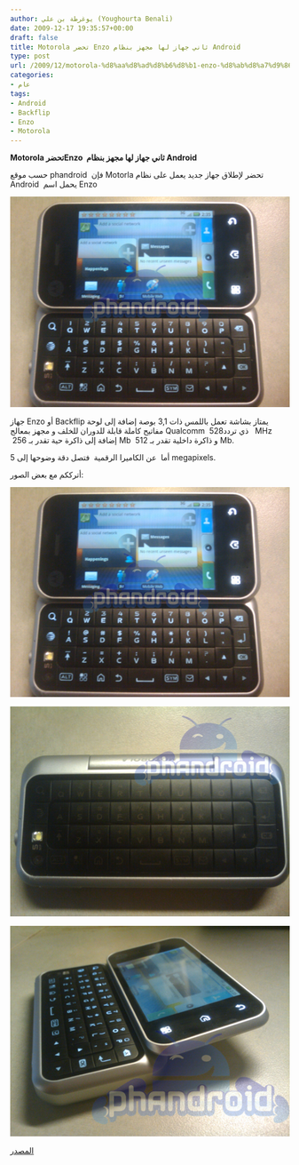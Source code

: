 ```yaml
---
author: يوغرطة بن علي (Youghourta Benali)
date: 2009-12-17 19:35:57+00:00
draft: false
title: Motorola تحضر Enzo ثاني جهاز لها مجهز بنظام Android
type: post
url: /2009/12/motorola-%d8%aa%d8%ad%d8%b6%d8%b1-enzo-%d8%ab%d8%a7%d9%86%d9%8a-%d8%ac%d9%87%d8%a7%d8%b2-%d9%84%d9%87%d8%a7-%d9%85%d8%ac%d9%87%d8%b2-%d8%a8%d9%86%d8%b8%d8%a7%d9%85-android/
categories:
- عام
tags:
- Android
- Backflip
- Enzo
- Motorola
---
```


**Motorola تحضرEnzo  ثاني جهاز لها مجهز بنظام Android**



حسب موقع phandroid  فإن Motorla تحضر لإطلاق جهاز جديد يعمل على نظام Android  يحمل اسم Enzo


![](motorola-enzo-3.jpg)




جهاز Enzo أو Backflip يمتاز بشاشة تعمل باللمس ذات 3,1 بوصة إضافة إلى لوحة مفاتيح كاملة قابلة للدوران للخلف و مجهز بمعالج Qualcomm  ذي تردد528   MHz  إضافة إلى ذاكرة حية تقدر بـ 256 Mb  و ذاكرة داخلية تقدر بـ 512 Mb.

أما  عن الكاميرا الرقمية  فتصل دقة وضوحها إلى 5 megapixels.

أترككم مع بعض الصور:

<!-- more -->


![](motorola-enzo-3.jpg)








![](motorola-enzo-2.jpg)








![](motorola-enzo-4.jpg)




[المصدر](http://phandroid.com/2009/12/16/motorola-backflipenzo-pictures-details/)
